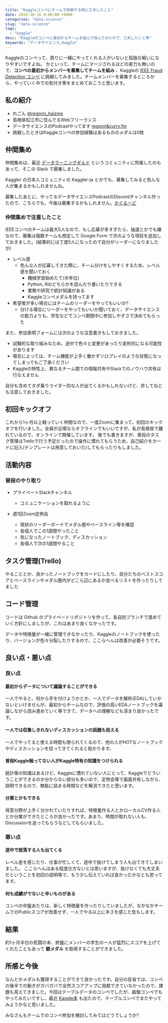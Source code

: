 ```yaml
---
title: "Kaggleコンペにチームで挑戦する時に工夫したこと"
date: 2019-10-16 9:00:00 +0900
categories: "data-science"
slug: "data-science"
tags:
  - "kaggle"
desc: "Kaggleのコンペに最初からチームを組んで挑んでみたので、工夫したこと等"
keywords: "データサイエンス,Kaggle"
---
```


Kaggleのコンペって、周りに一緒にやってくれる人がいないと孤独な戦いになりやすいですよね。
かといって、チームにマージされるほどの実力も無いので、**コンペの最初からメンバーを募集してチームを組み** 、Kaggleの [IEEE Fraud Detection コンペ](https://www.kaggle.com/c/ieee-fraud-detection) に挑戦してみました。チームメンバーを募集するところから、やっていく中での気付き等をまとめておこうと思います。

## 私の紹介

- れごん [@regonn_haizine](https://twitter.com/regonn_haizine)
- 島根県松江市に住んでるWebフリーランス
- データサイエンスのPodcastやってます [regonn&curry.fm](https://anchor.fm/regonn-curry-fm)
- 挑戦したときはKaggleコンペの参加経験はあるもののメダルは0枚

## 仲間集め

仲間集めは、最近 [データラーニングギルド](https://data-learning.com/guild) というコミュニティに所属したのもあって、そこの Slack で募集しました。

Kaggler の日本人コミュニティの Kaggler-ja とかでも、募集してみると色んな人が集まるかもしれませんね。

募集したあとに、やってるデータサイエンスPodcastのDiscordチャンネル作ったので、こちらでも、今後は募集するかもしれません。[かぐるーど](https://discord.gg/2Jf95W4)

### 仲間集めで注意したこと

IEEEコンペのチームは最大5人なので、もし応募が多すぎたら、抽選とかでも嫌なので、募集は複数チームも想定して Google Form で次のような項目を追加しておきました。(結果的には丁度5人になったので自分がリーダーになりましたが)

- レベル感
  - 色んな人が応募してきた際に、チーム分けをしやすくするため、レベル感を聞いておく
    - 機械学習始めたて(半年位)
    - Python, Rのどちらかを読んだり書いたりできる
    - 業務や研究で統計知識がある
    - Kaggleコンペメダルを持ってます
- 希望者が多い場合にはチームのリーダーをやってもいいか?
  - 分ける場合にリーダーをやってもいいか聞いておく、データサイエンスの能力よりも、学生などでコンペ期間中に参加しやすさで決めてもらった

また、参加表明フォームには次のような注意書きもしておきました。

- 試験的な取り組みなため、途中で色々と変更があったり変則的になる可能性があります
- 場合によっては、チーム機能が上手く働かずソロプレイのような状態になってしまってもご了承ください
- Kaggleの特性上、異なるチーム間での情報共有やSlackでのノウハウ共有は行なえません

自分も含めてタダ乗りライダー的な人が出てくるかもしれないけど、許してねとも注意しておきました。

## 初回キックオフ
これから1ヶ月以上戦っていく仲間なので、一度Zoomに集まって、初回のキックオフを行いました。全員が近場ならオフラインでもいいですが、私が島根県で離れているので、オンラインで開催しています。
後でも書きますが、普段のタスク管理はTrelloで行う予定だったので操作に慣れてもらうため、自己紹介をカードに記入(テンプレートは用意しておいた)してもらったりもしました。

## 活動内容

### 普段のやり取り

- プライベートSlackチャンネル
  - コミュニケーションを取れるように

- 週1回Zoom定例会
  - 現状のリーダーボードでメダル圏やベースライン等を確認
  - 各個人でこの1週間やったこと
  - 気になったノートブック、ディスカッション
  - 各個人で次の1週間やること

## タスク管理(Trello)

やることとか、良かったノートブックをカードにしたり、自分たちのベストスコアとベースラインやメダル圏内がどこら辺にあるか並べるリストを作ったりしてました

<amp-img src="/images/2019-10-14-trello.png" alt="" width="1919" height="549" layout="responsive" ></amp-img>

## コード管理
コードは Github のプライベートリポジトリを作って、各自別ブランチで進めていく方針にしましたが、これはあまり良くなかったです。

データや特徴量が一緒に管理できなかったり、Kaggleのノートブックを使ったり、バージョンが色々分裂したりするので、ここらへんは改善が必要そうです。

## 良い点・悪い点

### 良い点

#### 最初からデータについて議論することができる
一人でやると、何から手を付けようかとか、一人でデータを解析(EDA)していかないといけませんが、最初からチームなので、評価の高いEDAノートブックを議論しながら読み進めていく等できて、データへの理解なども深まり良かったです。

#### 一人では収集しきれないディスカッションの話題も拾える
一人でやってると使える時間も限られてくるので、他の人がHOTなノートブックやディスカッションを拾ってきてくれると助かります。

#### 普段Kaggle触ってない人がKaggle特有の知識をつけられる
統計等の知識はあるけど、Kaggleに慣れていない人にとって、Kaggleでどういうことができるのか分からない部分も多いので、定例会等で画面共有しながら、説明できるので、無駄に詰まる時間などを解消できたと思います。

#### 分業とかもできる
得意分野が上手く分かれていたりすれば、特徴量作る人とかローカルCV作る人とか分業ができたところが良かったです。あまり、時間が取れない人も、Discussionを追ってもらうなどしてもらいました。

### 悪い点
#### 途中で脱落する人も出てくる
レベル差を感じたり、仕事が忙しくて、途中で抜けてしまう人も出てきてしまいました。
ここらへんはある程度仕方ないとは思いますが、抜けなくても大丈夫だということを初回の説明等で、もう少し伝えていれば良かったかなとも思ってます。

#### 何も成績がでないと辛いものがある
コンペの中盤あたりは、新しく特徴量を作ったりしていましたが、なかなかチームでのPublicスコアが改善せず、一人でやる以上に辛さを感じた気もします。

## 結果
約1ヶ月半位の死闘の末、終盤にメンバーの学生の一人が猛烈にスコアを上げてくれたこともあって **銀メダル** を取得することができました。

## 所感と今後
なんとかメダルも獲得することができて良かったです。自分の反省では、コンペの後半での動きがガバガバで全然スコアアップに貢献できていなかったので、課題も見えてきました。今回はテーブルデータのコンペでしたが、画像コンペでもやってみたいですし、最近 [Kaggle本](https://amzn.to/2oLxpF7) も出たので、テーブルコンペでまたやってみようかなと思いました。

みなさんもチームでのコンペ参加を検討してみてはどうでしょうか?
